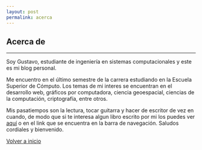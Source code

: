 ```yaml
---
layout: post
permalink: acerca
---
```


## [](#header-2)Acerca de 
* * *

Soy Gustavo, estudiante de ingeniería en sistemas computacionales y este es mi blog personal.

Me encuentro en el último semestre de la carrera estudiando en la Escuela Superior de Cómputo.
Los temas de mi interes se encuentran en el desarrollo web, gráficos por computadora,
ciencia geoespacial, ciencias de la computación, criptografía, entre otros.

Mis pasatiempos son la lectura, tocar guitarra y hacer de escritor de vez en cuando, de modo 
que si te interesa algun libro escrito por mi los puedes ver [aquí](./libros) o en el link 
que se encuentra en la barra de navegación. Saludos cordiales y bienvenido.



[Volver a inicio](/)


